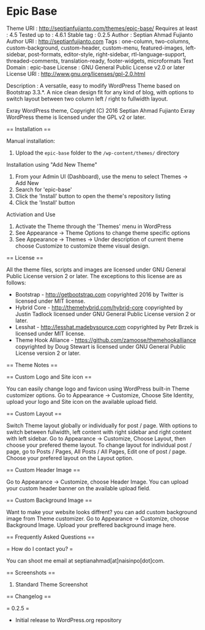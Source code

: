 # Epic Base
 Theme URI         : http://septianfujianto.com/themes/epic-base/
 Requires at least : 4.5
 Tested up to      : 4.6.1
 Stable tag        : 0.2.5
 Author            : Septian Ahmad Fujianto
 Author URI        : http://septianfujianto.com
 Tags              : one-column, two-columns, custom-background, custom-header, custom-menu, featured-images, left-sidebar, post-formats, editor-style, right-sidebar, rtl-language-support, threaded-comments, translation-ready, footer-widgets, microformats
 Text Domain       : epic-base
 License           : GNU General Public License v2.0 or later
 License URI       : http://www.gnu.org/licenses/gpl-2.0.html

Description        : A versatile, easy to modify WordPress Theme based on Bootstrap 3.3.*. A nice clean design fit for any kind of blog, with options to switch layout between two column left / right to fullwidth layout.

Exray WordPress theme, Copyright (C) 2016 Septian Ahmad Fujianto 
Exray WordPress theme is licensed under the GPL v2 or later.

== Installation ==

Manual installation:

1. Upload the `epic-base` folder to the `/wp-content/themes/` directory

Installation using "Add New Theme"

1. From your Admin UI (Dashboard), use the menu to select Themes -> Add New
2. Search for 'epic-base'
3. Click the 'Install' button to open the theme's repository listing
4. Click the 'Install' button

Activiation and Use

1. Activate the Theme through the 'Themes' menu in WordPress
2. See Appearance -> Theme Options to change theme specific options
3. See Appearance -> Themes -> Under description of current theme choose Customize to customize theme visual design.

== License ==

All the theme files, scripts and images are licensed under GNU General Public License version 2 or later.
The exceptions to this license are as follows:
* Bootstrap - http://getbootstrap.com copyrighted 2016 by Twitter is licensed under MIT license.
* Hybrid Core - http://themehybrid.com/hybrid-core copyrighted by Justin Tadlock licensed under GNU General Public License version 2 or later.
* Lesshat - http://lesshat.madebysource.com copyrighted by Petr Brzek is licensed under MIT license.
* Theme Hook Alliance - https://github.com/zamoose/themehookalliance copyrighted by Doug Stewart is licensed under GNU General Public License version 2 or later.

== Theme Notes ==

== Custom Logo and Site icon ==

You can easily change logo and favicon using WordPress built-in Theme customizer options. Go to Appearance -> Customize, Choose Site Identity, upload your logo and Site icon on the available upload field.

== Custom Layout ==

Switch Theme layout globally or individually for post / page. With options to switch between fullwidth, left content with right sidebar and right content with left sidebar. Go to Appearance -> Customize, Choose Layout, then choose your prefered theme layout. To change layout for individual post / page, go to Posts / Pages, All Posts / All Pages, Edit one of post / page. Choose your prefered layout on the Layout option.

== Custom Header Image ==

Go to Appearance -> Customize, choose Header Image. You can upload your custom header banner on the available upload field.

== Custom Background Image == 

Want to make your website looks diffrent? you can add custom background image from Theme customizer. Go to Appearance -> Customize, choose Background Image. Upload your preffered background image here.

== Frequently Asked Questions ==

= How do I contact you? =

You can shoot me email at septianahmad[at]naisinpo[dot]com.

== Screenshots ==

1. Standard Theme Screenshot

== Changelog ==

= 0.2.5 =
* Initial release to WordPress.org repository